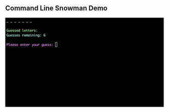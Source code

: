 ## Command Line Snowman Demo



![Snowman Gif](https://github.com/cassidybeni/FSW-CLI-Snowman/blob/master/snowman_gif.gif)
